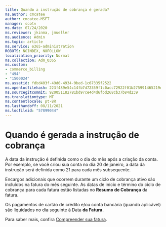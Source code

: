 ```yaml
---
title: Quando a instrução de cobrança é gerada?
ms.author: cmcatee
author: cmcatee-MSFT
manager: scotv
ms.date: 07/24/2020
ms.reviewer: jkinma, jmueller
ms.audience: Admin
ms.topic: article
ms.service: o365-administration
ROBOTS: NOINDEX, NOFOLLOW
localization_priority: Normal
ms.collection: Adm_O365
ms.custom:
- commerce_billing
- "494"
- "1500024"
ms.assetid: fdbd403f-49d0-4934-9bed-1c67335f2522
ms.openlocfilehash: 223f489e54c14fb7d72359f1c0acc72922f01b275991465219d52f592267d4ed
ms.sourcegitcommit: 920051182781bd97ce4d4d6fbd268cb37b84d239
ms.translationtype: MT
ms.contentlocale: pt-BR
ms.lasthandoff: 08/11/2021
ms.locfileid: "57899044"
---
```

# <a name="when-is-the-billing-statement-generated"></a>Quando é gerada a instrução de cobrança

A data da instrução é definida como o dia do mês após a criação da conta. Por exemplo, se você criou sua conta no dia 20 de janeiro, a data da instrução será definida como 21 para cada mês subsequente.

Encargos adicionais que ocorrem durante um ciclo de cobrança ativo são incluídos na fatura do mês seguinte. As datas de início e término do ciclo de cobrança para cada fatura estão listadas no **Resumo de Cobrança** da fatura.

Os pagamentos de cartão de crédito e/ou conta bancária (quando aplicável) são liquidados no dia seguinte à Data **da Fatura.**
  
Para saber mais, confira [Compreender sua fatura](https://docs.microsoft.com/microsoft-365/commerce/billing-and-payments/understand-your-invoice2).
